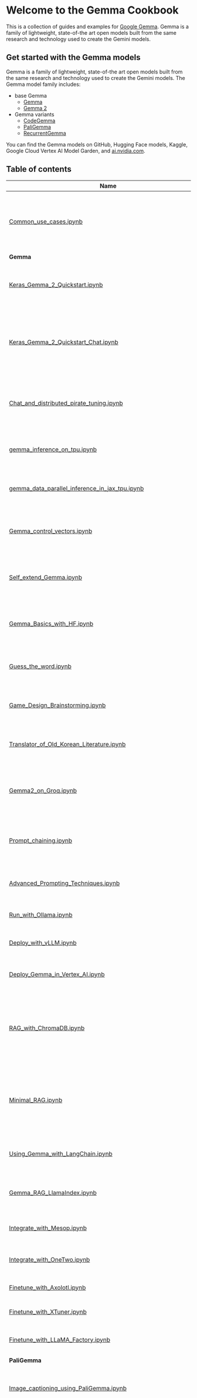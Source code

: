 # Welcome to the Gemma Cookbook
This is a collection of guides and examples for [Google Gemma](https://ai.google.dev/gemma/). Gemma is a family of lightweight, state-of-the art open models built from the same research and technology used to create the Gemini models.

## Get started with the Gemma models
Gemma is a family of lightweight, state-of-the art open models built from the same research and technology used to create the Gemini models. The Gemma model family includes:
* base Gemma
  * [Gemma](https://ai.google.dev/gemma/docs/model_card)
  * [Gemma 2](https://ai.google.dev/gemma/docs/model_card_2)
* Gemma variants
  * [CodeGemma](https://ai.google.dev/gemma/docs/codegemma)
  * [PaliGemma](https://ai.google.dev/gemma/docs/paligemma)
  * [RecurrentGemma](https://ai.google.dev/gemma/docs/recurrentgemma)

You can find the Gemma models on GitHub, Hugging Face models, Kaggle, Google Cloud Vertex AI Model Garden, and [ai.nvidia.com](ai.nvidia.com).

## Table of contents

| Name                                                                                                                                             | Description                                                                                                                                                                             |
| ------------------------------------------------------------------------------------------------------------------------------------------------ | --------------------------------------------------------------------------------------------------------------------------------------------------------------------------------------- |
| [Common_use_cases.ipynb](Common_use_cases.ipynb)                                                                                                 | Illustrate some common use cases for Gemma, CodeGemma and PaliGemma.                                                                                                                    |
| **Gemma**                                                                                                                                        |
| [Keras_Gemma_2_Quickstart.ipynb](Gemma/Keras_Gemma_2_Quickstart.ipynb)                                                                           | Gemma 2 pre-trained 9B model quickstart tutorial with Keras.                                                                                                                            |
| [Keras_Gemma_2_Quickstart_Chat.ipynb](Gemma/Keras_Gemma_2_Quickstart_Chat.ipynb)                                                                 | Gemma 2 instruction-tuned 9B model quickstart tutorial with Keras. Referenced in this [blog](https://developers.googleblog.com/en/fine-tuning-gemma-2-with-keras-hugging-face-update/). |
| [Chat_and_distributed_pirate_tuning.ipynb](Gemma/Chat_and_distributed_pirate_tuning.ipynb)                                                       | Chat with Gemma 7B and finetune it so that it generates responses in pirates' tone.                                                                                                     |
| [gemma_inference_on_tpu.ipynb](Gemma/gemma_inference_on_tpu.ipynb)                                                                               | Basic inference of Gemma with JAX/Flax on TPU.                                                                                                                                          |
| [gemma_data_parallel_inference_in_jax_tpu.ipynb](Gemma/gemma_data_parallel_inference_in_jax_tpu.ipynb)                                           | Parallel inference of Gemma with JAX/Flax on TPU.                                                                                                                                       |
| [Gemma_control_vectors.ipynb](Gemma/Gemma_control_vectors.ipynb)                                                                                 | Implement [control vectors](https://arxiv.org/abs/2310.01405) with Gemma in the I/O 2024 [Keras talk](https://www.youtube.com/watch?v=TV7qCk1dBWA).                                     |
| [Self_extend_Gemma.ipynb](Gemma/Self_extend_Gemma.ipynb)                                                                                         | Self-extend context window for Gemma in the I/O 2024 [Keras talk](https://www.youtube.com/watch?v=TV7qCk1dBWA).                                                                         |
| [Gemma_Basics_with_HF.ipynb](Gemma/Gemma_Basics_with_HF.ipynb)                                                                                   | Load, run, finetune and deploy Gemma using [Hugging Face](https://huggingface.co/).                                                                                                     |
| [Guess_the_word.ipynb](Gemma/Guess_the_word.ipynb)                                                                                               | Play a word guessing game with Gemma using Keras.                                                                                                                                       |
| [Game_Design_Brainstorming.ipynb](Gemma/Game_Design_Brainstorming.ipynb)                                                                         | Use Gemma to brainstorm ideas during game design using Keras.                                                                                                                           |
| [Translator_of_Old_Korean_Literature.ipynb](Gemma/Translator_of_Old_Korean_Literature.ipynb)                                                     | Use Gemma to translate old Korean literature using Keras.                                                                                                                               |
| [Gemma2_on_Groq.ipynb](Gemma/Gemma2_on_Groq.ipynb)                                                                                               | Leverage the free Gemma 2 9B IT model hosted on [Groq](https://groq.com/) (super fast speed).                                                                                           |
| [Prompt_chaining.ipynb](Gemma/Prompt_chaining.ipynb)                                                                                             | Illustrate prompt chaining and iterative generation with Gemma.                                                                                                                         |
| [Advanced_Prompting_Techniques.ipynb](Gemma/Advanced_Prompting_Techniques.ipynb)                                                                 | Illustrate advanced prompting techniques with Gemma.                                                                                                                                    |
| [Run_with_Ollama.ipynb](Gemma/Run_with_Ollama.ipynb)                                                                                             | Run Gemma models using [Ollama](https://www.ollama.com/).                                                                                                                               |
| [Deploy_with_vLLM.ipynb](Gemma/Deploy_with_vLLM.ipynb)                                                                                           | Deploy a Gemma model using [vLLM](https://github.com/vllm-project/vllm).                                                                                                                |
| [Deploy_Gemma_in_Vertex_AI.ipynb](Gemma/Deploy_Gemma_in_Vertex_AI.ipynb)                                                                         | Deploy a Gemma model using [Vertex AI](https://cloud.google.com/vertex-ai).                                                                                                             |
| [RAG_with_ChromaDB.ipynb](Gemma/RAG_with_ChromaDB.ipynb)                                                                                         | Build a Retrieval Augmented Generation (RAG) system with Gemma using [ChromaDB](https://www.trychroma.com/) and [Hugging Face](https://huggingface.co/).                                |
| [Minimal_RAG.ipynb](Gemma/Minimal_RAG.ipynb)                                                                                                     | Minimal example of building a RAG system with Gemma using [Google UniSim](https://github.com/google/unisim) and [Hugging Face](https://huggingface.co/).                                |
| [Using_Gemma_with_LangChain.ipynb](Gemma/Using_Gemma_with_LangChain.ipynb)                                                                       | Examples to demonstrate using Gemma with [LangChain](https://www.langchain.com/).                                                                                                       |
| [Gemma_RAG_LlamaIndex.ipynb](Gemma/Gemma_RAG_LlamaIndex.ipynb)                                                                                   | RAG example with [LlamaIndex](https://www.llamaindex.ai/) using Gemma.                                                                                                                  |
| [Integrate_with_Mesop.ipynb](Gemma/Integrate_with_Mesop.ipynb)                                                                                   | Integrate Gemma with [Google Mesop](https://google.github.io/mesop/).                                                                                                                   |
| [Integrate_with_OneTwo.ipynb](Gemma/Integrate_with_OneTwo.ipynb)                                                                                 | Integrate Gemma with [Google OneTwo](https://github.com/google-deepmind/onetwo).                                                                                                        |
| [Finetune_with_Axolotl.ipynb](Gemma/Finetune_with_Axolotl.ipynb)                                                                                 | Finetune Gemma using [Axolotl](https://github.com/OpenAccess-AI-Collective/axolotl).                                                                                                    |
| [Finetune_with_XTuner.ipynb](Gemma/Finetune_with_XTuner.ipynb)                                                                                   | Finetune Gemma using [XTuner](https://github.com/InternLM/xtuner).                                                                                                                      |
| [Finetune_with_LLaMA_Factory.ipynb](Gemma/Finetune_with_LLaMA_Factory.ipynb)                                                                     | Finetune Gemma using [LLaMA-Factory](https://github.com/hiyouga/LLaMA-Factory).                                                                                                         |
| **PaliGemma**                                                                                                                                    |
| [Image_captioning_using_PaliGemma.ipynb](PaliGemma/Image_captioning_using_PaliGemma.ipynb)                                                       | Use PaliGemma to generate image captions using Keras.                                                                                                                                   |
| [Image_captioning_using_finetuned_PaliGemma.ipynb](PaliGemma/Image_captioning_using_finetuned_PaliGemma.ipynb)                                   | Compare the image captioning results using different PaliGemma versions with [Hugging Face](https://huggingface.co/).                                                                   |
| [Finetune_PaliGemma_for_image_description.ipynb](PaliGemma/Finetune_PaliGemma_for_image_description.ipynb)                                       | Finetune PaliGemma for image description using [JAX](https://github.com/google/jax).                                                                                                    |
| [Integrate_PaliGemma_with_Mesop.ipynb](PaliGemma/Integrate_PaliGemma_with_Mesop.ipynb)                                                           | Integrate PaliGemma with [Google Mesop](https://google.github.io/mesop/).                                                                                                               |
| [Zero_shot_object_detection_in_images_using_PaliGemma.ipynb](PaliGemma/Zero_shot_object_detection_in_images_using_PaliGemma.ipynb)               | Zero-shot Object Detection in images using PaliGemma.                                                                                                                                   |
| [Zero_shot_object_detection_in_videos_using_PaliGemma.ipynb](PaliGemma/Zero_shot_object_detection_in_videos_using_PaliGemma.ipynb)               | Zero-shot Object Detection in videos using PaliGemma.                                                                                                                                   |
| [Referring_expression_segmentation_in_images_using_PaliGemma.ipynb](PaliGemma/Referring_expression_segmentation_in_images_using_PaliGemma.ipynb) | Referring Expression Segmentation in images using PaliGemma.                                                                                                                            |
| [Referring_expression_segmentation_in_videos_using_PaliGemma.ipynb](PaliGemma/Referring_expression_segmentation_in_videos_using_PaliGemma.ipynb) | Referring Expression Segmentation in videos using PaliGemma.                                                                                                                            |

## Get help
Ask a Gemma cookbook-related question on the new [Build with Google AI Forum](https://discuss.ai.google.dev/), or open an [issue](https://github.com/google-gemini/gemma-cookbook/issues) on GitHub.

## Wish list
If you want to see additional cookbooks implemented for specific features/integrations, please send us a pull request by adding your feature request(s) in the [wish list](https://github.com/google-gemini/gemma-cookbook/blob/main/WISHLIST.md).

If you want to make contributions to the Gemma Cookbook project, you are welcome to pick any idea in the [wish list](https://github.com/google-gemini/gemma-cookbook/blob/main/WISHLIST.md) and implement it.

## Contributing
Contributions are always welcome. Please read [contributing](https://github.com/google-gemini/gemma-cookbook/blob/main/CONTRIBUTING.md) before implementation.

Thank you for developing with Gemma! We’re excited to see what you create.

## Translation of this repository
* [Traditional Chinese](https://github.com/doggy8088/gemma-cookbook?tab=readme-ov-file)
